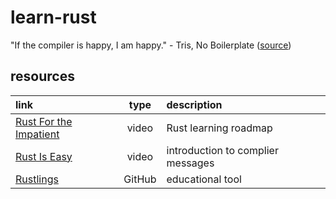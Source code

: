 # learn-rust


"If the compiler is happy, I am happy." - Tris, No Boilerplate ([source](https://youtu.be/CJtvnepMVAU?t=423))

## resources
link | type | description
:--- | :---: | :--- |
[Rust For the Impatient](https://www.youtube.com/watch?v=br3GIIQeefY&t=264s) | video | Rust learning roadmap
[Rust Is Easy](https://www.youtube.com/watch?v=CJtvnepMVAU) | video | introduction to complier messages
[Rustlings](https://github.com/rust-lang/rustlings) | GitHub | educational tool
